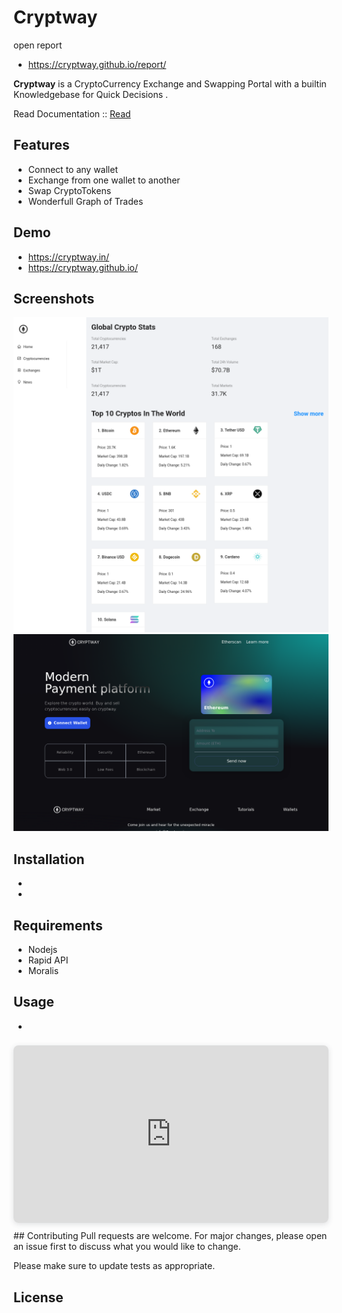 # Cryptway

open report 
- https://cryptway.github.io/report/

**Cryptway** is a CryptoCurrency Exchange and Swapping Portal with a builtin Knowledgebase for Quick Decisions .

Read Documentation :: <a href="https://cryptway.github.io/">Read</a>
## Features 
- Connect to any wallet
- Exchange from one wallet to another
- Swap CryptoTokens
- Wonderfull Graph of Trades

## Demo
- https://cryptway.in/
-  https://cryptway.github.io/

## Screenshots
![](https://github.com/cryptway/cryptway.github.io/blob/main/SS/01.png)
![](https://github.com/cryptway/cryptway.github.io/blob/main/SS/02.png)

## Installation
-
-

## Requirements

- Nodejs
- Rapid API
- Moralis
 

## Usage
 
-

<div style="position: relative; width: 100%; height: 0; padding-top: 56.2500%;
 padding-bottom: 0; box-shadow: 0 2px 8px 0 rgba(63,69,81,0.16); margin-top: 1.6em; margin-bottom: 0.9em; overflow: hidden;
 border-radius: 8px; will-change: transform;">
  <iframe loading="lazy" style="position: absolute; width: 100%; height: 100%; top: 0; left: 0; border: none; padding: 0;margin: 0;"
    src="https:&#x2F;&#x2F;www.canva.com&#x2F;design&#x2F;DAFREfzrMS8&#x2F;view?embed" allowfullscreen="allowfullscreen" allow="fullscreen">
  </iframe>
</div>
 ## Contributing
Pull requests are welcome. For major changes, please open an issue first to discuss what you would like to change.

Please make sure to update tests as appropriate.

## License
